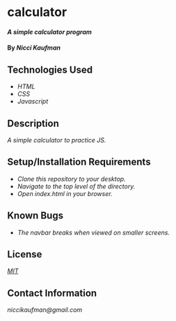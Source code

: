 # calculator

#### _A simple calculator program_

#### By _**Nicci Kaufman**_

## Technologies Used

* _HTML_
* _CSS_
* _Javascript_

## Description

_A simple calculator to practice JS._

## Setup/Installation Requirements

* _Clone this repository to your desktop._
* _Navigate to the top level of the directory._
* _Open index.html in your browser._


## Known Bugs

* _The navbar breaks when viewed on smaller screens._

## License

_[MIT](https://en.wikipedia.org/wiki/MIT_License)_

## Contact Information

_niccikaufman@gmail.com_